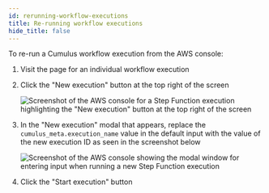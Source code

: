 ```yaml
---
id: rerunning-workflow-executions
title: Re-running workflow executions
hide_title: false
---
```


To re-run a Cumulus workflow execution from the AWS console:

1. Visit the page for an individual workflow execution
2. Click the "New execution" button at the top right of the screen

    ![Screenshot of the AWS console for a Step Function execution highlighting the "New execution" button at the top right of the screen](assets/new_execution.png)

3. In the "New execution" modal that appears, replace the `cumulus_meta.execution_name` value in the default input with the value of the new execution ID as seen in the screenshot below

    ![Screenshot of the AWS console showing the modal window for entering input when running a new Step Function execution](assets/rerun_execution.png)

4. Click the "Start execution" button
